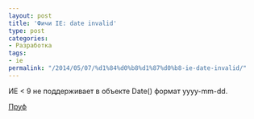 ```yaml
---
layout: post
title: 'Фичи IE: date invalid'
type: post
categories:
- Разработка
tags:
- ie
permalink: "/2014/05/07/%d1%84%d0%b8%d1%87%d0%b8-ie-date-invalid/"
---
```

ИЕ < 9 не поддерживает в объекте Date() формат yyyy-mm-dd.

[Пруф](http://biostall.com/javascript-new-date-returning-nan-in-ie-or-invalid-date-in-safari "IE8: invalid date")

